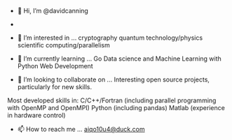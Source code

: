 - 👋 Hi, I’m @davidcanning
- 
- 👀 I’m interested in ...
cryptography
quantum technology/physics
scientific computing/parallelism

- 🌱 I’m currently learning ...
Go
Data science and Machine Learning with Python
Web Development


- 💞️ I’m looking to collaborate on ...
Interesting open source projects, particularly for new skills. 

Most developed skills in:
C/C++/Fortran (including parallel programming with OpenMP and OpenMPI)
Python (including pandas)
Matlab (experience in hardware control)

- 📫 How to reach me ...
aiqo10u4@duck.com

<!---
davidcanning/davidcanning is a ✨ special ✨ repository because its `README.md` (this file) appears on your GitHub profile.
You can click the Preview link to take a look at your changes.
--->
